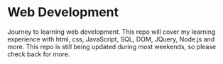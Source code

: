 # Web Development
Journey to learning web development. This repo will cover my learning experience with html, css, JavaScript, SQL, DOM, JQuery, Node.js and more. This repo is still being updated during most weekends, so please check back for more. 




